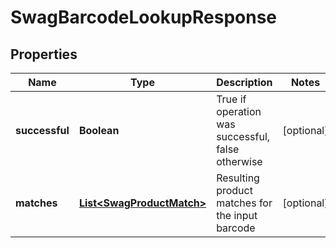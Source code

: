 
# SwagBarcodeLookupResponse

## Properties
Name | Type | Description | Notes
------------ | ------------- | ------------- | -------------
**successful** | **Boolean** | True if operation was successful, false otherwise |  [optional]
**matches** | [**List&lt;SwagProductMatch&gt;**](SwagProductMatch.md) | Resulting product matches for the input barcode |  [optional]



